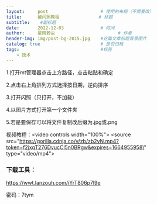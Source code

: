 ```yaml
---
layout:     post   				    # 使用的布局（不需要改）
title:      破闪照教程 				# 标题 
subtitle:    #副标题
date:       2022-12-03 				# 时间
author:     星雨若尘 						# 作者
header-img: img/post-bg-2015.jpg 	#这篇文章标题背景图片
catalog: true 						# 是否归档
tags:								#标签
    - 技术
---
```

1.打开mt管理器点击上方路径，点击粘贴和确定

2.点击右上角排列方式选择按日期，逆向排序

3.打开闪照（只打开，不加载）

4.以图片方式打开第一个文件夹

5.若是要保存可以将文件复制改后缀为.jpg或.png

视频教程：<video controls width=\"100%\">    <source src=\"https://gorilla.cdnja.co/v/zb/zb2vN.mp4?token=f2jxqT276DvucCl5n0BRgw&expires=1664955958\" type=\"video/mp4\"></video>

### 下载工具： 

https://wwt.lanzouh.com/iYrT806p7l9e

密码：7tym
